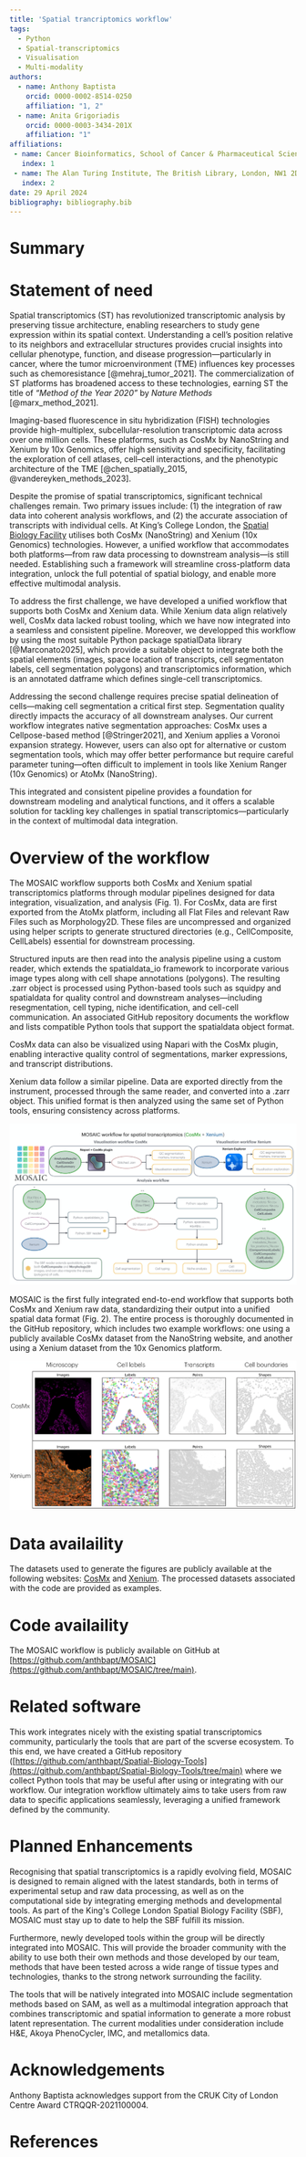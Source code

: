 ```yaml
---
title: 'Spatial trancriptomics workflow'
tags:
  - Python
  - Spatial-transcriptomics
  - Visualisation
  - Multi-modality
authors:
  - name: Anthony Baptista
    orcid: 0000-0002-8514-0250
    affiliation: "1, 2"
  - name: Anita Grigoriadis
    orcid: 0000-0003-3434-201X
    affiliation: "1"
affiliations:
 - name: Cancer Bioinformatics, School of Cancer & Pharmaceutical Sciences, Faculty of Life Sciences and Medicine, King's College London, London, United Kingdom
   index: 1
 - name: The Alan Turing Institute, The British Library, London, NW1 2DB, United Kingdom.
   index: 2
date: 29 April 2024
bibliography: bibliography.bib
---
```


# Summary

# Statement of need
Spatial transcriptomics (ST) has revolutionized transcriptomic analysis by preserving tissue architecture, enabling researchers to study gene expression within its spatial context. Understanding a cell’s position relative to its neighbors and extracellular structures provides crucial insights into cellular phenotype, function, and disease progression—particularly in cancer, where the tumor microenvironment (TME) influences key processes such as chemoresistance [@mehraj_tumor_2021]. The commercialization of ST platforms has broadened access to these technologies, earning ST the title of *“Method of the Year 2020”* by *Nature Methods* [@marx_method_2021].

Imaging-based fluorescence in situ hybridization (FISH) technologies provide high-multiplex, subcellular-resolution transcriptomic data across over one million cells. These platforms, such as CosMx by NanoString and Xenium by 10x Genomics, offer high sensitivity and specificity, facilitating the exploration of cell atlases, cell–cell interactions, and the phenotypic architecture of the TME [@chen_spatially_2015, @vandereyken_methods_2023].

Despite the promise of spatial transcriptomics, significant technical challenges remain. Two primary issues include: (1) the integration of raw data into coherent analysis workflows, and (2) the accurate association of transcripts with individual cells. At King’s College London, the [Spatial Biology Facility](https://www.kcl.ac.uk/research/facilities/the-spatial-biology-facility) utilises both CosMx (NanoString) and Xenium (10x Genomics) technologies. However, a unified workflow that accommodates both platforms—from raw data processing to downstream analysis—is still needed. Establishing such a framework will streamline cross-platform data integration, unlock the full potential of spatial biology, and enable more effective multimodal analysis.

To address the first challenge, we have developed a unified workflow that supports both CosMx and Xenium data. While Xenium data align relatively well, CosMx data lacked robust tooling, which we have now integrated into a seamless and consistent pipeline. Moreover, we developped this workflow by using the most suitable Python package spatialData library [@Marconato2025], which provide a suitable object to integrate both the spatial elements (images, space location of transcripts, cell segmentaton labels, cell segmentation polygons) and transcriptomics information, which is an annotated datframe which defines single-cell transcriptomics.


Addressing the second challenge requires precise spatial delineation of cells—making cell segmentation a critical first step. Segmentation quality directly impacts the accuracy of all downstream analyses. Our current workflow integrates native segmentation approaches: CosMx uses a Cellpose-based method [@Stringer2021], and Xenium applies a Voronoi expansion strategy. However, users can also opt for alternative or custom segmentation tools, which may offer better performance but require careful parameter tuning—often difficult to implement in tools like Xenium Ranger (10x Genomics) or AtoMx (NanoString).

This integrated and consistent pipeline provides a foundation for downstream modeling and analytical functions, and it offers a scalable solution for tackling key challenges in spatial transcriptomics—particularly in the context of multimodal data integration.

# Overview of the workflow


The MOSAIC workflow supports both CosMx and Xenium spatial transcriptomics platforms through modular pipelines designed for data integration, visualization, and analysis (Fig. 1). For CosMx, data are first exported from the AtoMx platform, including all Flat Files and relevant Raw Files such as Morphology2D. These files are uncompressed and organized using helper scripts to generate structured directories (e.g., CellComposite, CellLabels) essential for downstream processing.

Structured inputs are then read into the analysis pipeline using a custom reader, which extends the spatialdata_io framework to incorporate various image types along with cell shape annotations (polygons). The resulting .zarr object is processed using Python-based tools such as squidpy and spatialdata for quality control and downstream analyses—including resegmentation, cell typing, niche identification, and cell-cell communication. An associated GitHub repository documents the workflow and lists compatible Python tools that support the spatialdata object format.

CosMx data can also be visualized using Napari with the CosMx plugin, enabling interactive quality control of segmentations, marker expressions, and transcript distributions.

Xenium data follow a similar pipeline. Data are exported directly from the instrument, processed through the same reader, and converted into a .zarr object. This unified format is then analyzed using the same set of Python tools, ensuring consistency across platforms.

![Workflow](figures/Figure1.png)

MOSAIC is the first fully integrated end-to-end workflow that supports both CosMx and Xenium raw data, standardizing their output into a unified spatial data format (Fig. 2). The entire process is thoroughly documented in the GitHub repository, which includes two example workflows: one using a publicly available CosMx dataset from the NanoString website, and another using a Xenium dataset from the 10x Genomics platform.

![Example](figures/Figure2.png)

# Data availaility

The datasets used to generate the figures are publicly available at the following websites: [CosMx](https://nanostring.com/products/cosmx-spatial-molecular-imager/ffpe-dataset/cosmx-smi-mouse-brain-ffpe-dataset/) and [Xenium](https://www.10xgenomics.com/datasets/xenium-prime-ffpe-human-skin). The processed datasets associated with the code are provided as examples.

# Code availaility

The MOSAIC workflow is publicly available on GitHub at [https://github.com/anthbapt/MOSAIC](https://github.com/anthbapt/MOSAIC/tree/main).

# Related software

This work integrates nicely with the existing spatial transcriptomics community, particularly the tools that are part of the scverse ecosystem. To this end, we have created a GitHub repository ([https://github.com/anthbapt/Spatial-Biology-Tools](https://github.com/anthbapt/Spatial-Biology-Tools/tree/main) where we collect Python tools that may be useful after using or integrating with our workflow. Our integration workflow ultimately aims to take users from raw data to specific applications seamlessly, leveraging a unified framework defined by the community.

# Planned Enhancements
Recognising that spatial transcriptomics is a rapidly evolving field, MOSAIC is designed to remain aligned with the latest standards, both in terms of experimental setup and raw data processing, as well as on the computational side by integrating emerging methods and developmental tools. As part of the King's College London Spatial Biology Facility (SBF), MOSAIC must stay up to date to help the SBF fulfill its mission.

Furthermore, newly developed tools within the group will be directly integrated into MOSAIC. This will provide the broader community with the ability to use both their own methods and those developed by our team, methods that have been tested across a wide range of tissue types and technologies, thanks to the strong network surrounding the facility.

The tools that will be natively integrated into MOSAIC include segmentation methods based on SAM, as well as a multimodal integration approach that combines transcriptomic and spatial information to generate a more robust latent representation. The current modalities under consideration include H&E, Akoya PhenoCycler, IMC, and metallomics data.

# Acknowledgements
Anthony Baptista acknowledges support from the CRUK City of London Centre Award CTRQQR-2021100004.

# References
